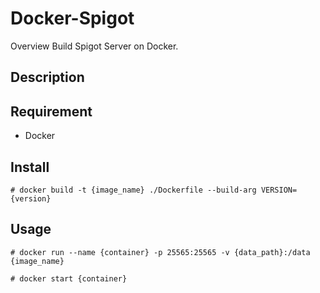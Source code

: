 Docker-Spigot
====

Overview
Build Spigot Server on Docker.

## Description


## Requirement
- Docker

## Install
`# docker build -t {image_name} ./Dockerfile --build-arg VERSION={version}`
## Usage
`# docker run --name {container} -p 25565:25565 -v {data_path}:/data {image_name}`

`# docker start {container}`
